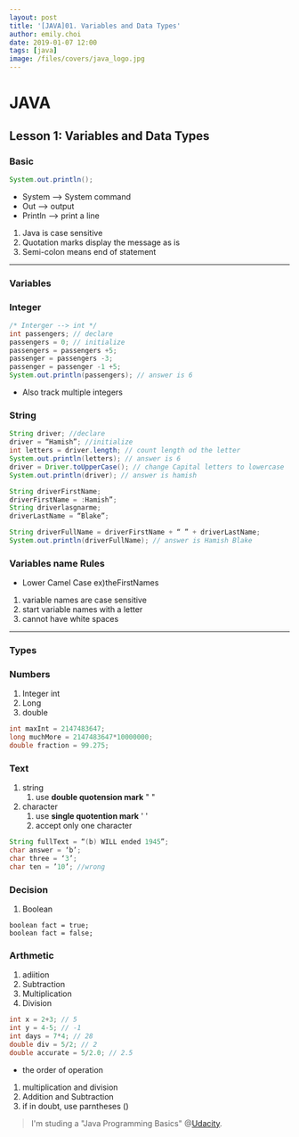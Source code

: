 ```yaml
---
layout: post
title: '[JAVA]01. Variables and Data Types'
author: emily.choi
date: 2019-01-07 12:00
tags: [java]
image: /files/covers/java_logo.jpg
---
```

# JAVA 

## Lesson 1: Variables and Data Types

### Basic

````java
System.out.println();
````

- System —> System command
- Out —> output
- Println —> print a line

1. Java is case sensitive
2. Quotation marks display the message as is
3. Semi-colon means end of statement

---

### Variables

### Integer

```java
/* Interger --> int */
int passengers; // declare
passengers = 0; // initialize
passengers = passengers +5;
passenger = passengers -3;
passenger = passenger -1 +5;
System.out.println(passengers); // answer is 6
```

- Also track multiple integers


### String 

```java
String driver; //declare
driver = “Hamish”; //initialize
int letters = driver.length; // count length od the letter
System.out.println(letters); // answer is 6
driver = Driver.toUpperCase(); // change Capital letters to lowercase
System.out.println(driver); // answer is hamish
```
```java
String driverFirstName;
driverFirstName = :Hamish”;
String driverlasgnarme;
driverLastName = “Blake”;

String driverFullName = driverFirstName + “ ” + driverLastName;
System.out.println(driverFullName); // answer is Hamish Blake
```

### Variables name Rules
- Lower Camel Case ex)theFirstNames
1. variable names are case sensitive
2. start variable names with a letter
3. cannot have white spaces

---
### Types 


### Numbers
1. Integer int
2. Long 
3. double

```Java
int maxInt = 2147483647;
long muchMore = 2147483647*10000000;
double fraction = 99.275;
```
### Text
1. string
    1. use **double quotension mark** " "
2. character
    1. use **single quotention mark** ' '
    2. accept only one character
```Java
String fullText = “(b) WILL ended 1945”;
char answer = ‘b’;
char three = ‘3’;
char ten = ’10’; //wrong
```

### Decision
1. Boolean 
```
boolean fact = true;
boolean fact = false;
```
### Arthmetic
1. adiition
2. Subtraction
3. Multiplication
4. Division

```java
int x = 2+3; // 5
int y = 4-5; // -1
int days = 7*4; // 28
double div = 5/2; // 2
double accurate = 5/2.0; // 2.5
```
- the order of operation
1. multiplication and division
2. Addition and Subtraction
3. if in doubt, use parntheses ()

> I'm studing a "Java Programming Basics" @[Udacity](https://www.udacity.com/course/java-programming-basics--ud282).

